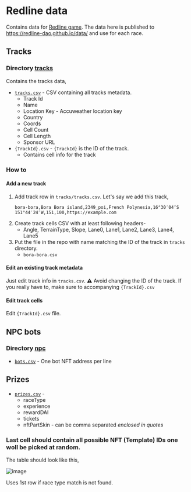# Redline data

Contains data for [Redline game](redline.game). The data here is published to https://redline-dao.github.io/data/ and use for each race.

## Tracks

### Directory [tracks](tracks)

Contains the tracks data,
* [`tracks.csv`](tracks/tracks.csv) - CSV containing all tracks metadata.
  - Track Id
  - Name
  - Location Key - Accuweather location key
  - Country
  - Coords
  - Cell Count
  - Cell Length
  - Sponsor URL
* `{TrackId}.csv` - `{TrackId}` is the ID of the track.
  - Contains cell info for the track

### How to

#### Add a new track

1. Add track row in `tracks/tracks.csv`. Let's say we add this track,
   ```
   bora-bora,Bora Bora island,2349_poi,French Polynesia,16°30′04″S 151°44′24″W,151,100,https://example.com
   ```
2. Create track cells CSV with at least following headers-
   - Angle, TerrainType, Slope, Lane0, Lane1, Lane2, Lane3, Lane4, Lane5
3. Put the file in the repo with name matching the ID of the track in `tracks` directory.
   - `bora-bora.csv`
  
#### Edit an existing track metadata

Just edit track info in `tracks.csv`.
:warning: Avoid changing the ID of the track. If you really have to, make sure to accompanying `{TrackId}.csv`

#### Edit track cells

Edit `{TrackId}.csv` file.

## NPC bots

### Directory [npc](npc)

* [`bots.csv`](npc/bots.csv) - One bot NFT address per line

## Prizes

* [`prizes.csv`](prizes/prizes.csv) - 
  -	raceType
  -	experience
  -	rewardDAI
  -	tickets
  -	nftPartSkin - can be comma separated *enclosed in quotes*

### Last cell should contain all possible NFT (Template) IDs one woll be picked at random.

The table should look like this,

![image](https://user-images.githubusercontent.com/11048263/191677512-a31eafe5-818c-4b26-8b1e-7555cc68b66c.png)

Uses 1st row if race type match is not found.

